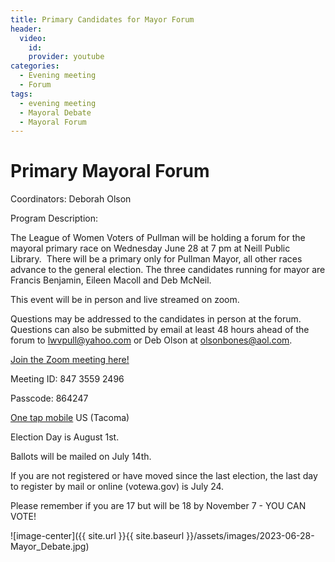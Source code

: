 ```yaml
---
title: Primary Candidates for Mayor Forum
header:
  video:
    id: 
    provider: youtube
categories:
  - Evening meeting
  - Forum
tags:
  - evening meeting
  - Mayoral Debate
  - Mayoral Forum
---
```


#  Primary Mayoral Forum

Coordinators: Deborah Olson

Program Description:  

The League of Women Voters of Pullman will be holding a forum for the mayoral primary race on Wednesday June 28 at 7 pm at Neill Public Library.  There will be a primary only for Pullman Mayor, all other races advance to the general election. The three candidates running for mayor are Francis Benjamin, Eileen Macoll and Deb McNeil.

This event will be in person and live streamed on zoom.
 
 
Questions may be addressed to the candidates in person at the forum. Questions can also be submitted by email at least 48 hours ahead of the forum to [lwvpull@yahoo.com](mailto:lwvpull@yahoo.com) or Deb Olson at [olsonbones@aol.com](mailto:olsonbones@aol.com).


[Join the Zoom meeting here!](https://us02web.zoom.us/j/84735592496?pwd=M3hiaTZMaFh1U0dPem1FbzNYWm5Udz09)

Meeting ID: 847 3559 2496

Passcode: 864247

[One tap mobile](tel:+12532158782) US (Tacoma)


Election Day is August 1st.

Ballots will be mailed on July 14th.

If you are not registered or have moved since the last election, the last day to register by mail or online (votewa.gov) is July 24.

Please remember if you are 17 but will be 18 by November 7 - YOU CAN VOTE!


![image-center]({{ site.url }}{{ site.baseurl }}/assets/images/2023-06-28-Mayor_Debate.jpg)
